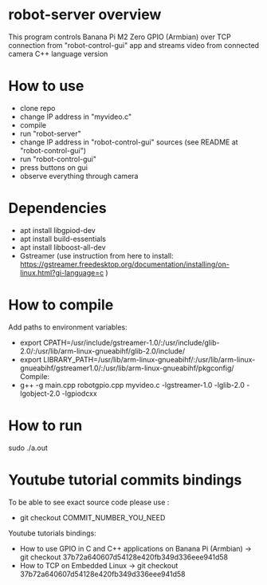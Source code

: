 # robot-server overview
This program controls Banana Pi M2 Zero GPIO (Armbian) over TCP connection from "robot-control-gui" app and streams video from connected camera
C++ language version

# How to use
- clone repo
- change IP address in "myvideo.c"
- compile
- run "robot-server"
- change IP address in "robot-control-gui" sources (see README at "robot-control-gui")
- run "robot-control-gui"
- press buttons on gui
- observe everything through camera

# Dependencies
- apt install libgpiod-dev
- apt install build-essentials
- apt install libboost-all-dev
- Gstreamer (use instruction from here to install: https://gstreamer.freedesktop.org/documentation/installing/on-linux.html?gi-language=c )

# How to compile
Add paths to environment variables:
- export CPATH=/usr/include/gstreamer-1.0/:/usr/include/glib-2.0/:/usr/lib/arm-linux-gnueabihf/glib-2.0/include/
- export LIBRARY_PATH=/usr/lib/arm-linux-gnueabihf/:/usr/lib/arm-linux-gnueabihf/gstreamer1.0/:/usr/lib/arm-linux-gnueabihf/pkgconfig/
Compile:
- g++ -g main.cpp robotgpio.cpp myvideo.c -lgstreamer-1.0 -lglib-2.0 -lgobject-2.0 -lgpiodcxx

# How to run
sudo ./a.out

# Youtube tutorial commits bindings
To be able to see exact source code please use : 
- git checkout COMMIT_NUMBER_YOU_NEED

Youtube tutorials bindings:
- How to use GPIO in C and C++ applications on Banana Pi (Armbian) -> git checkout 37b72a640607d54128e420fb349d336eee941d58
- How to TCP on Embedded Linux -> git checkout 37b72a640607d54128e420fb349d336eee941d58
